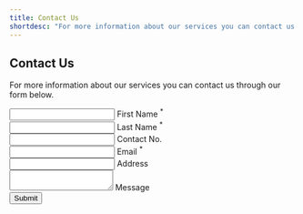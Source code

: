```yaml
---
title: Contact Us
shortdesc: "For more information about our services you can contact us through our form below."
---
```


<h2 class="title-header">Contact Us</h2>
<p class="padding-b">For more information about our services you can contact us through our form below.</p>
<form name="contact-form" method="POST" action="thank-you-page" netlify="netlify">
<input type="hidden" name="subject" value="Online Enquiries"/>
<div class="row">
<div class="input-field col s12 m6">
<input id="first_name" type="text" name="first name" required="required" class="validate"/>
<label for="first_name">First Name <sup class="materialize-red-text">*</sup></label>
</div>
<div class="input-field col s12 m6">
<input id="last_name" type="text" name="last name" required="required" class="validate"/>
<label for="last_name">Last Name <sup class="materialize-red-text">*</sup></label>
</div>
</div>
<div class="row">
<div class="input-field col s12 m6">
<input id="phone" type="text" name="contact no" class="validate"/>
<label for="phone">Contact No.</label>
</div>
<div class="input-field col s12 m6">
<input id="email" type="email" name="replyto" required="required" class="validate"/>
<label for="email">Email <sup class="materialize-red-text">*</sup></label>
</div>
</div>
<div class="row">
<div class="input-field col s12">
<input id="address" type="text" name="address" class="validate"/>
<label for="address">Address</label>
</div>
</div>
<div class="row">
<div class="input-field col s12">
<textarea id="message" name="message" class="materialize-textarea"></textarea>
<label for="message">Message</label>
</div>
</div>
<div class="row">
<div class="input-field col s12">
<button type="submit" value="Submit" name="Submit" class="btn-large waves-effect weves-light">Submit</button>
</div>
</div>
</form>